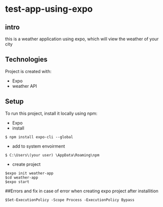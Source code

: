 # test-app-using-expo



## intro 
this is a weather application using expo, which will view the weather of your city 

## Technologies
Project is created with:
* Expo
* weather API

## Setup
To run this project, install it locally using npm:
* Expo 
* install 
```
$ npm install expo-cli --global
```
* add to system envoirment 
```
$ C:\Users\(your user) \AppData\Roaming\npm
```
* create project 
```
$expo init weather-app
$cd weather-app
$expo start 
```



##Errors and fix 
in case of error when creating expo project after installition 
```
$Set-ExecutionPolicy -Scope Process -ExecutionPolicy Bypass
```

